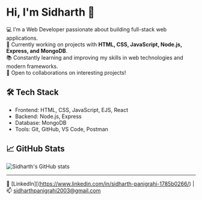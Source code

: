 # Hi, I'm Sidharth 👋

💻 I’m a Web Developer passionate about building full-stack web applications.  
🚀 Currently working on projects with **HTML, CSS, JavaScript, Node.js, Express, and MongoDB**.  
📚 Constantly learning and improving my skills in web technologies and modern frameworks.  
🌱 Open to collaborations on interesting projects!

## 🛠️ Tech Stack
- Frontend: HTML, CSS, JavaScript, EJS, React
- Backend: Node.js, Express
- Database: MongoDB
- Tools: Git, GitHub, VS Code, Postman

## 📈 GitHub Stats
![Sidharth's GitHub stats](https://github-readme-stats.vercel.app/api?username=sidharthpanigrahi&show_icons=true&theme=radical)

---

🔗 [LinkedIn][(https://www.linkedin.com/in/sidharth-panigrahi-1785b0266/) | 📫 sidharthpanigrahi2003@gmail.com

